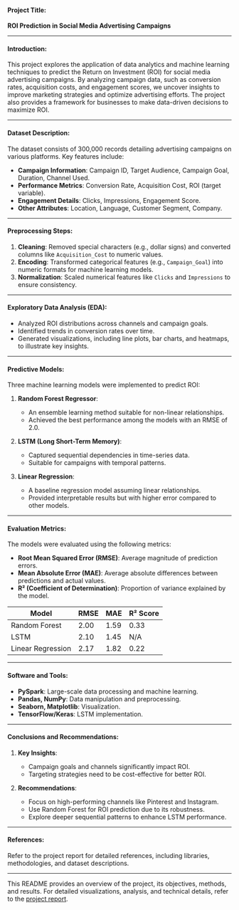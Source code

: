 #### **Project Title**:  
**ROI Prediction in Social Media Advertising Campaigns**

---

#### **Introduction**:  
This project explores the application of data analytics and machine learning techniques to predict the Return on Investment (ROI) for social media advertising campaigns. By analyzing campaign data, such as conversion rates, acquisition costs, and engagement scores, we uncover insights to improve marketing strategies and optimize advertising efforts. The project also provides a framework for businesses to make data-driven decisions to maximize ROI.

---

#### **Dataset Description**:
The dataset consists of 300,000 records detailing advertising campaigns on various platforms. Key features include:
- **Campaign Information**: Campaign ID, Target Audience, Campaign Goal, Duration, Channel Used.
- **Performance Metrics**: Conversion Rate, Acquisition Cost, ROI (target variable).
- **Engagement Details**: Clicks, Impressions, Engagement Score.
- **Other Attributes**: Location, Language, Customer Segment, Company.

---

#### **Preprocessing Steps**:
1. **Cleaning**: Removed special characters (e.g., dollar signs) and converted columns like `Acquisition_Cost` to numeric values.
2. **Encoding**: Transformed categorical features (e.g., `Campaign_Goal`) into numeric formats for machine learning models.
3. **Normalization**: Scaled numerical features like `Clicks` and `Impressions` to ensure consistency.

---

#### **Exploratory Data Analysis (EDA)**:
- Analyzed ROI distributions across channels and campaign goals.
- Identified trends in conversion rates over time.
- Generated visualizations, including line plots, bar charts, and heatmaps, to illustrate key insights.

---

#### **Predictive Models**:
Three machine learning models were implemented to predict ROI:
1. **Random Forest Regressor**:
   - An ensemble learning method suitable for non-linear relationships.
   - Achieved the best performance among the models with an RMSE of 2.0.

2. **LSTM (Long Short-Term Memory)**:
   - Captured sequential dependencies in time-series data.
   - Suitable for campaigns with temporal patterns.

3. **Linear Regression**:
   - A baseline regression model assuming linear relationships.
   - Provided interpretable results but with higher error compared to other models.

---

#### **Evaluation Metrics**:
The models were evaluated using the following metrics:
- **Root Mean Squared Error (RMSE)**: Average magnitude of prediction errors.
- **Mean Absolute Error (MAE)**: Average absolute differences between predictions and actual values.
- **R² (Coefficient of Determination)**: Proportion of variance explained by the model.

| Model              | RMSE | MAE | R² Score |
|--------------------|------|-----|----------|
| Random Forest      | 2.00 | 1.59 | 0.33     |
| LSTM               | 2.10 | 1.45 | N/A      |
| Linear Regression  | 2.17 | 1.82 | 0.22     |

---

#### **Software and Tools**:
- **PySpark**: Large-scale data processing and machine learning.
- **Pandas, NumPy**: Data manipulation and preprocessing.
- **Seaborn, Matplotlib**: Visualization.
- **TensorFlow/Keras**: LSTM implementation.

---

#### **Conclusions and Recommendations**:
1. **Key Insights**:
   - Campaign goals and channels significantly impact ROI.
   - Targeting strategies need to be cost-effective for better ROI.

2. **Recommendations**:
   - Focus on high-performing channels like Pinterest and Instagram.
   - Use Random Forest for ROI prediction due to its robustness.
   - Explore deeper sequential patterns to enhance LSTM performance.

---

#### **References**:
Refer to the project report for detailed references, including libraries, methodologies, and dataset descriptions.

---

This README provides an overview of the project, its objectives, methods, and results. For detailed visualizations, analysis, and technical details, refer to the [project report](sandbox:/mnt/data/ROI_Prediction_Project_Report.pdf).
